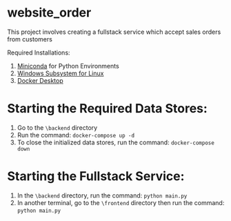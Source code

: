 # website_order

This project involves creating a fullstack service which accept sales orders from customers

Required Installations:
1) [Miniconda](https://docs.conda.io/en/latest/miniconda.html) for Python Environments
2) [Windows Subsystem for Linux](https://www.ceos3c.com/wsl-2/install-wsl2-with-windows-terminal/)
3) [Docker Desktop](https://www.docker.com/products/docker-desktop/)


# Starting the Required Data Stores:
1) Go to the `\backend` directory
2) Run the command: `docker-compose up -d`
3) To close the initialized data stores, run the command: `docker-compose down`


# Starting the Fullstack Service:
1) In the `\backend` directory, run the command: `python main.py`
2) In another terminal, go to the `\frontend` directory then run the command: `python main.py`
